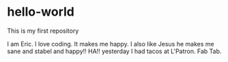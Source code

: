 # hello-world
This is my first repository


I am Eric. I love coding. It makes me happy. 
I also like Jesus he makes me sane and stabel and happy!!
HA!!
yesterday I had tacos at L'Patron. Fab Tab.
